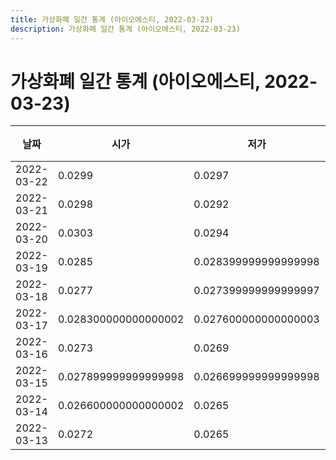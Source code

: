 ```yaml
---
title: 가상화폐 일간 통계 (아이오에스티, 2022-03-23)
description: 가상화폐 일간 통계 (아이오에스티, 2022-03-23)
---
```


가상화폐 일간 통계 (아이오에스티, 2022-03-23)
===

|날짜|시가|저가|고가|종가|비고|
|--|--|--|--|--|--|
|2022-03-22|0.0299|0.0297|0.0318|0.031|    |
|2022-03-21|0.0298|0.0292|0.030100000000000002|0.0299|    |
|2022-03-20|0.0303|0.0294|0.030899999999999997|0.0298|    |
|2022-03-19|0.0285|0.028399999999999998|0.030899999999999997|0.0303|    |
|2022-03-18|0.0277|0.027399999999999997|0.0288|0.0285|    |
|2022-03-17|0.028300000000000002|0.027600000000000003|0.028399999999999998|0.027899999999999998|    |
|2022-03-16|0.0273|0.0269|0.028300000000000002|0.0282|    |
|2022-03-15|0.027899999999999998|0.026699999999999998|0.028|0.0273|    |
|2022-03-14|0.026600000000000002|0.0265|0.0281|0.027899999999999998|    |
|2022-03-13|0.0272|0.0265|0.0275|0.026699999999999998|    |
